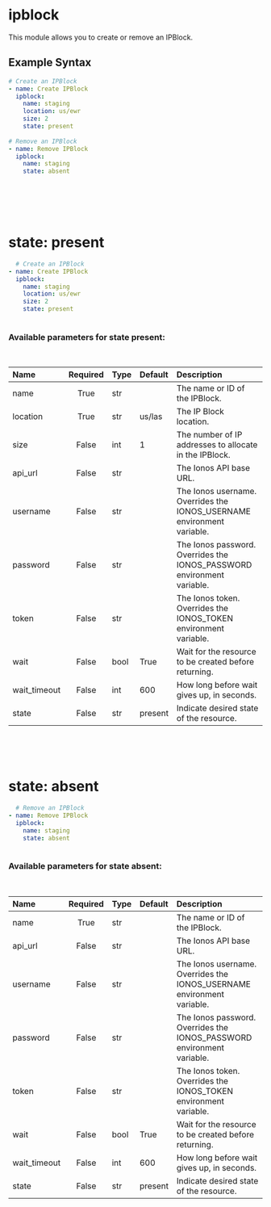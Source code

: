# ipblock

This module allows you to create or remove an IPBlock.

## Example Syntax


```yaml
# Create an IPBlock
- name: Create IPBlock
  ipblock:
    name: staging
    location: us/ewr
    size: 2
    state: present
  
# Remove an IPBlock
- name: Remove IPBlock
  ipblock:
    name: staging
    state: absent
  
```
&nbsp;

&nbsp;

# state: **present**
```yaml
  # Create an IPBlock
- name: Create IPBlock
  ipblock:
    name: staging
    location: us/ewr
    size: 2
    state: present
  
```
### Available parameters for state **present**:
&nbsp;

  | Name | Required | Type | Default | Description |
  | :--- | :---: | :--- | :--- | :--- |
  | name | True | str |  | The name or ID of the IPBlock. |
  | location | True | str | us/las | The IP Block location. |
  | size | False | int | 1 | The number of IP addresses to allocate in the IPBlock. |
  | api_url | False | str |  | The Ionos API base URL. |
  | username | False | str |  | The Ionos username. Overrides the IONOS_USERNAME environment variable. |
  | password | False | str |  | The Ionos password. Overrides the IONOS_PASSWORD environment variable. |
  | token | False | str |  | The Ionos token. Overrides the IONOS_TOKEN environment variable. |
  | wait | False | bool | True | Wait for the resource to be created before returning. |
  | wait_timeout | False | int | 600 | How long before wait gives up, in seconds. |
  | state | False | str | present | Indicate desired state of the resource. |

&nbsp;

&nbsp;
# state: **absent**
```yaml
  # Remove an IPBlock
- name: Remove IPBlock
  ipblock:
    name: staging
    state: absent
  
```
### Available parameters for state **absent**:
&nbsp;

  | Name | Required | Type | Default | Description |
  | :--- | :---: | :--- | :--- | :--- |
  | name | True | str |  | The name or ID of the IPBlock. |
  | api_url | False | str |  | The Ionos API base URL. |
  | username | False | str |  | The Ionos username. Overrides the IONOS_USERNAME environment variable. |
  | password | False | str |  | The Ionos password. Overrides the IONOS_PASSWORD environment variable. |
  | token | False | str |  | The Ionos token. Overrides the IONOS_TOKEN environment variable. |
  | wait | False | bool | True | Wait for the resource to be created before returning. |
  | wait_timeout | False | int | 600 | How long before wait gives up, in seconds. |
  | state | False | str | present | Indicate desired state of the resource. |

&nbsp;

&nbsp;
